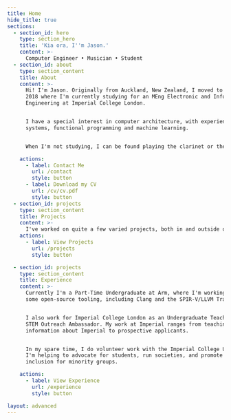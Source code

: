 ```yaml
---
title: Home
hide_title: true
sections:
  - section_id: hero
    type: section_hero
    title: 'Kia ora, I''m Jason.'
    content: >-
      Computer Engineer • Musician • Student
  - section_id: about
    type: section_content
    title: About
    content: >-
      Hi! I'm Jason. Originally from Auckland, New Zealand, I moved to London in September 
      2018 where I'm currently studying for an MEng Electronic and Information 
      Engineering at Imperial College London.


      I have a special interest in computer architecture, with experience in embedded 
      systems, functional programming and machine learning.


      When I'm not studying, I can be found playing the clarinet or the piano.

    actions:
      - label: Contact Me
        url: /contact
        style: button
      - label: Download my CV
        url: /cv/cv.pdf
        style: button
  - section_id: projects
    type: section_content
    title: Projects
    content: >-
      I've worked on quite a few varied projects, both in and outside of my studies. My experience ranges from high level functional programming, to embedded multi-threaded programming, right down to microarchitectural optimisations.
    actions:
      - label: View Projects
        url: /projects
        style: button

  - section_id: projects
    type: section_content
    title: Experience
    content: >-
      Currently I'm a Part-Time Undergraduate at Arm, where I'm working on some extensions for Compiler Explorer. I've also been contributing to 
      some open-source tooling, including Clang and the SPIR-V/LLVM Translator.


      I also work for Imperial College London as an Undergraduate Teaching Assistant and a
      STEM Outreach Ambassador. My work at Imperial ranges from teaching programming to first-years and working at Outreach events, to mentoring school students and providing
      information about Imperial to prospective applicants.


      In my spare time, I do volunteer work with the Imperial College Union, where 
      I'm helping to advocate for students, run societies, and promote diversity and 
      inclusion for minority groups.

    actions:
      - label: View Experience
        url: /experience
        style: button

layout: advanced
---
```

